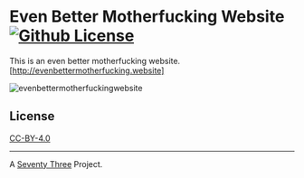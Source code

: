 Even Better Motherfucking Website [![Github License](https://img.shields.io/github/license/setetres/evenbettermotherfuckingwebsite.svg)](https://raw.githubusercontent.com/setetres/evenbettermotherfuckingwebsite/master/LICENSE)
=================================

This is an even better motherfucking website. [http://evenbettermotherfucking.website]

![evenbettermotherfuckingwebsite](http://files.setetres.st/img/evenbettermotherfuckingwebsite-desktop.png?v=2&raw=true)

License
-------

[CC-BY-4.0]

-------

A [Seventy Three] Project.

[Seventy Three]: http://setetres.st
[http://evenbettermotherfucking.website]: http://evenbettermotherfucking.website
[CC-BY-4.0]: http://creativecommons.org/licenses/by/4.0
